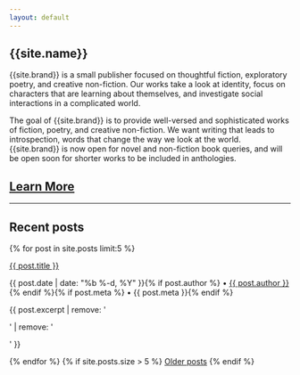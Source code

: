 ```yaml
---
layout: default
---
```


<div class="hero">
<h2>{{site.name}}</h2>

<p>{{site.brand}} is a small publisher focused on thoughtful fiction, exploratory poetry, and creative non-fiction. Our works take a look at identity, focus on characters that are learning about themselves, and investigate social interactions in a complicated world.</p>
</div>

<div class="col-60"><p>The goal of {{site.brand}} is to provide well-versed and sophisticated works of fiction, poetry, and creative non-fiction. We want writing that leads to introspection, words that change the way we look at the world. {{site.brand}} is now open for novel and non-fiction book queries, and will be open soon for shorter works to be included in anthologies.</p></div>
<div class="col-40"><h2 class="announcement"><a href="/submit">Learn More</a></h2></div>

-----

## Recent posts
{% for post in site.posts limit:5 %}
<div class="post-list">
    <p><a class="post-link" href="{{ post.url }}">{{ post.title }}</a></p>
    <p class="post-meta">{{ post.date | date: "%b %-d, %Y" }}{% if post.author %} &bullet; <a href="/editors#{{ post.author }}">{{ post.author }}</a>{% endif %}{% if post.meta %} &bullet; {{ post.meta }}{% endif %}</p>
    <p>{{ post.excerpt | remove: '<p>' | remove: '</p>' }}</p>
</div>
{% endfor %}
{% if site.posts.size > 5 %}
<a href="/updates">Older posts</a>
{% endif %}
